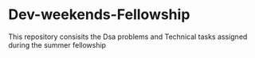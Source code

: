 # Dev-weekends-Fellowship
This repository consisits the Dsa problems and Technical tasks assigned during the summer fellowship
